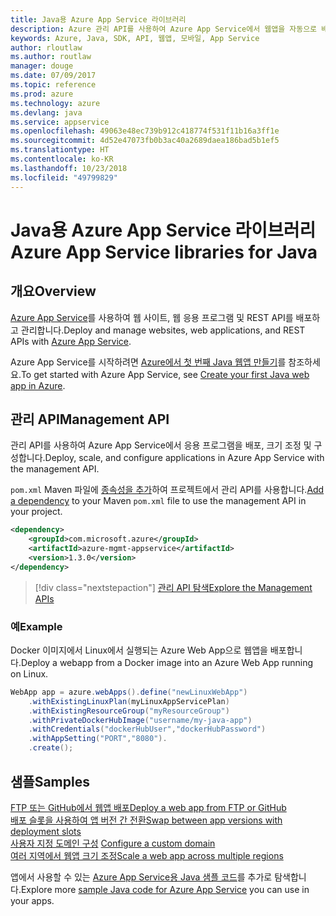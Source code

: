 ```yaml
---
title: Java용 Azure App Service 라이브러리
description: Azure 관리 API를 사용하여 Azure App Service에서 웹앱을 자동으로 배포합니다.
keywords: Azure, Java, SDK, API, 웹앱, 모바일, App Service
author: rloutlaw
ms.author: routlaw
manager: douge
ms.date: 07/09/2017
ms.topic: reference
ms.prod: azure
ms.technology: azure
ms.devlang: java
ms.service: appservice
ms.openlocfilehash: 49063e48ec739b912c418774f531f11b16a3ff1e
ms.sourcegitcommit: 4d52e47073fb0b3ac40a2689daea186bad5b1ef5
ms.translationtype: HT
ms.contentlocale: ko-KR
ms.lasthandoff: 10/23/2018
ms.locfileid: "49799829"
---
```

# <a name="azure-app-service-libraries-for-java"></a><span data-ttu-id="1bf0e-104">Java용 Azure App Service 라이브러리</span><span class="sxs-lookup"><span data-stu-id="1bf0e-104">Azure App Service libraries for Java</span></span>

## <a name="overview"></a><span data-ttu-id="1bf0e-105">개요</span><span class="sxs-lookup"><span data-stu-id="1bf0e-105">Overview</span></span>

<span data-ttu-id="1bf0e-106">[Azure App Service](/azure/app-service)를 사용하여 웹 사이트, 웹 응용 프로그램 및 REST API를 배포하고 관리합니다.</span><span class="sxs-lookup"><span data-stu-id="1bf0e-106">Deploy and manage websites, web applications, and REST APIs with [Azure App Service](/azure/app-service).</span></span>

<span data-ttu-id="1bf0e-107">Azure App Service를 시작하려면 [Azure에서 첫 번째 Java 웹앱 만들기](/azure/app-service-web/app-service-web-get-started-java)를 참조하세요.</span><span class="sxs-lookup"><span data-stu-id="1bf0e-107">To get started with Azure App Service, see [Create your first Java web app in Azure](/azure/app-service-web/app-service-web-get-started-java).</span></span>

## <a name="management-api"></a><span data-ttu-id="1bf0e-108">관리 API</span><span class="sxs-lookup"><span data-stu-id="1bf0e-108">Management API</span></span>

<span data-ttu-id="1bf0e-109">관리 API를 사용하여 Azure App Service에서 응용 프로그램을 배포, 크기 조정 및 구성합니다.</span><span class="sxs-lookup"><span data-stu-id="1bf0e-109">Deploy, scale, and configure applications in Azure App Service with the management API.</span></span>

<span data-ttu-id="1bf0e-110">`pom.xml` Maven 파일에 [종속성을 추가](https://maven.apache.org/guides/getting-started/index.html#How_do_I_use_external_dependencies)하여 프로젝트에서 관리 API를 사용합니다.</span><span class="sxs-lookup"><span data-stu-id="1bf0e-110">[Add a dependency](https://maven.apache.org/guides/getting-started/index.html#How_do_I_use_external_dependencies) to your Maven `pom.xml` file to use the management API in your project.</span></span>

```XML
<dependency>
    <groupId>com.microsoft.azure</groupId>
    <artifactId>azure-mgmt-appservice</artifactId>
    <version>1.3.0</version>
</dependency>
```   

> [!div class="nextstepaction"]
> [<span data-ttu-id="1bf0e-111">관리 API 탐색</span><span class="sxs-lookup"><span data-stu-id="1bf0e-111">Explore the Management APIs</span></span>](/java/api/overview/azure/appservice/management)

### <a name="example"></a><span data-ttu-id="1bf0e-112">예</span><span class="sxs-lookup"><span data-stu-id="1bf0e-112">Example</span></span>

<span data-ttu-id="1bf0e-113">Docker 이미지에서 Linux에서 실행되는 Azure Web App으로 웹앱을 배포합니다.</span><span class="sxs-lookup"><span data-stu-id="1bf0e-113">Deploy a webapp from a Docker image into an Azure Web App running on Linux.</span></span>

```java
WebApp app = azure.webApps().define("newLinuxWebApp")
    .withExistingLinuxPlan(myLinuxAppServicePlan)
    .withExistingResourceGroup("myResourceGroup")
    .withPrivateDockerHubImage("username/my-java-app")
    .withCredentials("dockerHubUser","dockerHubPassword")
    .withAppSetting("PORT","8080").
    .create();
```

## <a name="samples"></a><span data-ttu-id="1bf0e-114">샘플</span><span class="sxs-lookup"><span data-stu-id="1bf0e-114">Samples</span></span>

<span data-ttu-id="1bf0e-115">[FTP 또는 GitHub에서 웹앱 배포][1]</span><span class="sxs-lookup"><span data-stu-id="1bf0e-115">[Deploy a web app from FTP or GitHub][1]</span></span>  
<span data-ttu-id="1bf0e-116">[배포 슬롯을 사용하여 앱 버전 간 전환][2]</span><span class="sxs-lookup"><span data-stu-id="1bf0e-116">[Swap between app versions with deployment slots][2]</span></span>  
<span data-ttu-id="1bf0e-117">[사용자 지정 도메인 구성][3] </span><span class="sxs-lookup"><span data-stu-id="1bf0e-117">[Configure a custom domain][3] </span></span>  
<span data-ttu-id="1bf0e-118">[여러 지역에서 웹앱 크기 조정][4]</span><span class="sxs-lookup"><span data-stu-id="1bf0e-118">[Scale a web app across multiple regions][4]</span></span>   

<span data-ttu-id="1bf0e-119">앱에서 사용할 수 있는 [Azure App Service용 Java 샘플 코드](https://azure.microsoft.com/resources/samples/?platform=java&term=appservice)를 추가로 탐색합니다.</span><span class="sxs-lookup"><span data-stu-id="1bf0e-119">Explore more [sample Java code for Azure App Service](https://azure.microsoft.com/resources/samples/?platform=java&term=appservice) you can use in your apps.</span></span>

[1]: ../docs-ref-conceptual/java-sdk-configure-webapp-sources.md
[2]: https://azure.microsoft.com/resources/samples/app-service-java-manage-staging-and-production-slots-for-web-apps/
[3]: https://azure.microsoft.com/resources/samples/app-service-java-manage-web-apps-with-custom-domains/
[4]: https://azure.microsoft.com/resources/samples/app-service-java-scale-web-apps-on-linux/
